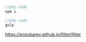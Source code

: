 ```php
//php code 
npm i
```

```php
//php code 
gulp
```
 https://eozubarev.github.io/filter/filter
